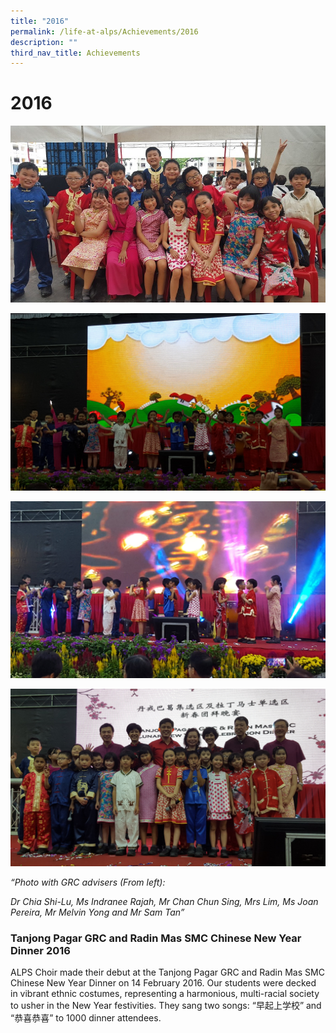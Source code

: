 ```yaml
---
title: "2016"
permalink: /life-at-alps/Achievements/2016
description: ""
third_nav_title: Achievements
---
```

# **2016**

![](/images/20160214_171233(0).jpg)

![](/images/rsz_20160214_195038.jpg)

![](/images/rsz_120160214_195215.jpg)

![](/images/rsz_20160214_1955400.jpg)

*“Photo with GRC advisers (From left):*

*Dr Chia Shi-Lu, Ms Indranee Rajah, Mr Chan Chun Sing, Mrs Lim, Ms Joan Pereira, Mr Melvin Yong and Mr Sam Tan”*

### Tanjong Pagar GRC and Radin Mas SMC Chinese New Year Dinner 2016

ALPS Choir made their debut at the Tanjong Pagar GRC and Radin Mas SMC Chinese New Year Dinner on 14 February 2016. Our students were decked in vibrant ethnic costumes, representing a harmonious, multi-racial society to usher in the New Year festivities. They sang two songs: “早起上学校” and “恭喜恭喜” to 1000 dinner attendees.